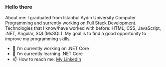 ### Hello there

About me: I graduated from Istanbul Aydın University Computer Programming and surrently working on Full Stack Development.
Technologies that I know/have worked with before: HTML, CSS, JavaScript, .NET, Angular, SQL(MsSQL). 
My goal is to find a good opportunity to improve my programming skills.

- 🔭 I’m currently working on .NET Core
- 🌱 I’m currently learning .NET Core
- 📫 How to reach me: [My LinkedIn](https://www.linkedin.com/in/oguzkaancoskun/)

